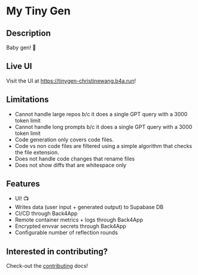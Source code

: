 # My Tiny Gen

## Description

Baby gen! 🐣

## Live UI

Visit the UI at https://tinygen-christinewang.b4a.run!

## Limitations
- Cannot handle large repos b/c it does a single GPT query with a 3000 token limit
- Cannot handle long prompts b/c it does a single GPT query with a 3000 token limit
- Code generation only covers code files.
- Code vs non code files are filtered using a simple algorithm that checks the file extension.
- Does not handle code changes that rename files
- Does not show diffs that are whitespace only

## Features
- UI! 📺
- Writes data (user input + generated output) to Supabase DB
- CI/CD through Back4App
- Remote container metrics + logs through Back4App
- Encrypted envvar secrets through Back4App
- Configurable number of reflection rounds

## Interested in contributing?

Check-out the [contributing](CONTRIBUTING.md) docs!
